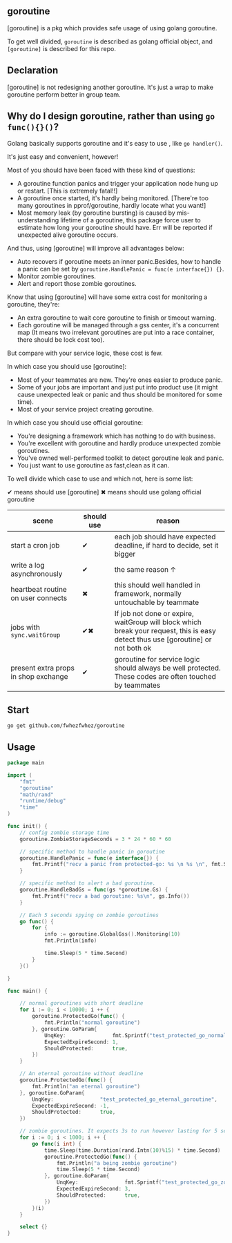 ## goroutine
[goroutine] is a pkg which provides safe usage of using golang goroutine.

To get well divided, `goroutine` is described  as golang official object, and `[goroutine]` is described for this repo.

## Declaration
[goroutine] is not redesigning another goroutine. It's just a wrap to make goroutine perform better in group team.

## Why do I design goroutine, rather than using `go func(){}()`?
Golang basically supports goroutine and it's easy to use , like `go handler()`.

It's just easy and convenient, however!

Most of you should have been faced with these kind of questions:

- A goroutine function panics and trigger your application node hung up or restart. [This is extremely fatal!!]
- A goroutine once started, it's hardly being monitored. [There're too many goroutines in pprof/goroutine, hardly locate what you want!]
- Most memory leak (by goroutine bursting) is caused by mis-understanding lifetime of a goroutine, this package force user to estimate how long your goroutine should have. Err will be reported if unexpected alive goroutine occurs.

And thus, using [goroutine] will improve all advantages below:

- Auto recovers if goroutine meets an inner panic.Besides, how to handle a panic can be set by `goroutine.HandlePanic = func(e interface{}) {}`.
- Monitor zombie goroutines.
- Alert and report those zombie goroutines.

Know that using [goroutine] will have some extra cost for monitoring a goroutine, they're:

- An extra goroutine to wait core goroutine to finish or timeout warning.
- Each goroutine will be managed through a gss center, it's a concurrent map (It means two irrelevant goroutines are put into a race container, there should be lock cost too).

But compare with your service logic, these cost is few.

In which case you should use [goroutine]:
- Most of your teammates are new. They're ones easier to produce panic.
- Some of your jobs are important and just put into product use (it might cause unexpected leak or panic and thus should be monitored for some time).
- Most of your service project creating goroutine.

In which case you should use official goroutine:
- You're designing a framework which has nothing to do with business.
- You're excellent with goroutine and hardly produce  unexpected zombie goroutines.
- You've owned well-performed toolkit to detect goroutine leak and panic.
- You just want to use goroutine as fast,clean as it can.

To well divide which case to use and which not, here is some list:

✔ means should use [goroutine]
✖ means should use golang official goroutine

| scene | should use | reason |
|---|---|----|
| start a cron job | ✔ | each job should have expected deadline, if hard to decide, set it bigger |
| write a log asynchronously | ✔ | the same reason ↑ |
| heartbeat routine on user connects | ✖ | this should well handled in framework, normally untouchable by teammate |
| jobs with `sync.waitGroup` | ✔✖ | If job not done or expire, waitGroup will block which break your request, this is easy detect thus use [goroutine] or not both ok |
| present extra props in shop exchange | ✔ | goroutine for service logic should always be well protected. These codes are often touched by teammates |

## Start
`go get github.com/fwhezfwhez/goroutine`

## Usage
```go
package main

import (
	"fmt"
	"goroutine"
	"math/rand"
	"runtime/debug"
	"time"
)

func init() {
	// config zombie storage time
	goroutine.ZombieStorageSeconds = 3 * 24 * 60 * 60

	// specific method to handle panic in goroutine
	goroutine.HandlePanic = func(e interface{}) {
		fmt.Printf("recv a panic from protected-go: %s \n %s \n", fmt.Sprintf("%v", e), debug.Stack())
	}

	// specific method to alert a bad goroutine.
	goroutine.HandleBadGs = func(gs *goroutine.Gs) {
		fmt.Printf("recv a bad goroutine: %s\n", gs.Info())
	}

	// Each 5 seconds spying on zombie goroutines
	go func() {
		for {
			info := goroutine.GlobalGss().Monitoring(10)
			fmt.Println(info)

			time.Sleep(5 * time.Second)
		}
	}()

}

func main() {

	// normal goroutines with short deadline
	for i := 0; i < 10000; i ++ {
		goroutine.ProtectedGo(func() {
			fmt.Println("normal goroutine")
		}, goroutine.GoParam{
			UnqKey:               fmt.Sprintf("test_protected_go_normal_goroutine_%d", i),
			ExpectedExpireSecond: 1,
			ShouldProtected:      true,
		})
	}

	// An eternal goroutine without deadline
	goroutine.ProtectedGo(func() {
		fmt.Println("an eternal goroutine")
	}, goroutine.GoParam{
		UnqKey:               "test_protected_go_eternal_goroutine",
		ExpectedExpireSecond: -1,
		ShouldProtected:      true,
	})

	// zombie goroutines. It expects 3s to run however lasting for 5 seconds
	for i := 0; i < 1000; i ++ {
		go func(i int) {
			time.Sleep(time.Duration(rand.Intn(10)%15) * time.Second)
			goroutine.ProtectedGo(func() {
				fmt.Println("a being zombie goroutine")
				time.Sleep(5 * time.Second)
			}, goroutine.GoParam{
				UnqKey:               fmt.Sprintf("test_protected_go_zombie_goroutine_%d", i),
				ExpectedExpireSecond: 3,
				ShouldProtected:      true,
			})
		}(i)
	}

	select {}
}

```



